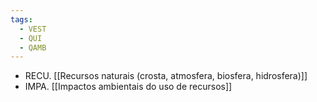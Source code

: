 ```yaml
---
tags:
  - VEST
  - QUI
  - QAMB
---
```

- RECU. [[Recursos naturais (crosta, atmosfera, biosfera, hidrosfera)]]
- IMPA. [[Impactos ambientais do uso de recursos]]